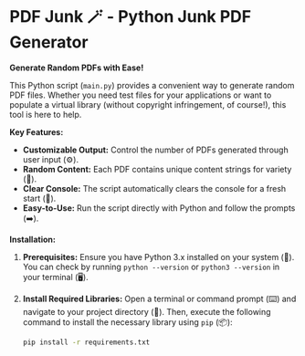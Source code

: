 # PDF Junk 🪄 - Python Junk PDF Generator

**Generate Random PDFs with Ease!**

This Python script (`main.py`) provides a convenient way to generate random PDF files. Whether you need test files for your applications or want to populate a virtual library (without copyright infringement, of course!), this tool is here to help. 

**Key Features:**

- **Customizable Output:** Control the number of PDFs generated through user input (⚙️).
- **Random Content:** Each PDF contains unique content strings for variety (🔀).
- **Clear Console:** The script automatically clears the console for a fresh start (🧹).
- **Easy-to-Use:** Run the script directly with Python and follow the prompts (➡️).

**Installation:**

1. **Prerequisites:** Ensure you have Python 3.x installed on your system (🐍). You can check by running `python --version` or `python3 --version` in your terminal (🖥️).
2. **Install Required Libraries:** Open a terminal or command prompt (⌨️) and navigate to your project directory (📁). Then, execute the following command to install the necessary library using `pip` (📦):

   ```bash
   pip install -r requirements.txt
